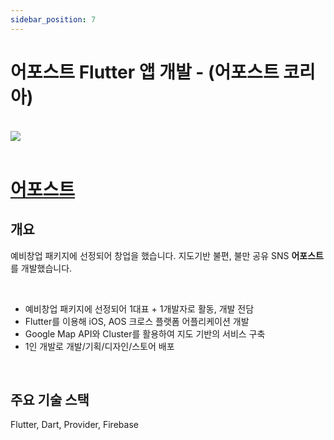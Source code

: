 ```yaml
---
sidebar_position: 7
---
```


# 어포스트 Flutter 앱 개발 - (어포스트 코리아)

<br/>

<img src="/img/about/portfolio/apost/apost.png"/>

<br/>
<br/>

# [어포스트](https://smartcitysolutionmarket.com/scsm/slutn/slutnView.do?menuNo=1&typeId=TYP001&styCode=A0005&slutnId=SLUTN_00000000000776)

## 개요

예비창업 패키지에 선정되어 창업을 했습니다. 지도기반 불편, 불만 공유 SNS **어포스트**를 개발했습니다.

<br/>

- 예비창업 패키지에 선정되어 1대표 + 1개발자로 활동, 개발 전담
- Flutter를 이용해 iOS, AOS 크로스 플랫폼 어플리케이션 개발
- Google Map API와 Cluster를 활용하여 지도 기반의 서비스 구축
- 1인 개발로 개발/기획/디자인/스토어 배포

<br/>

## 주요 기술 스택

Flutter, Dart, Provider, Firebase

<br/>
<br/>
